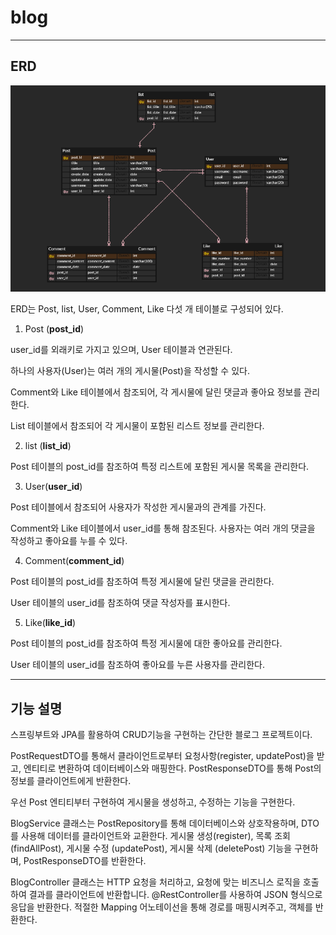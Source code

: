 # blog
---
## ERD

![Blog ERD](https://github.com/youjinn121/blog/blob/main/erd.png)

ERD는 Post, list, User, Comment, Like 다섯 개 테이블로 구성되어 있다.

1. Post (**post_id**)

user_id를 외래키로 가지고 있으며, User 테이블과 연관된다.

하나의 사용자(User)는 여러 개의 게시물(Post)을 작성할 수 있다.

Comment와 Like 테이블에서 참조되어, 각 게시물에 달린 댓글과 좋아요 정보를 관리한다.

List 테이블에서 참조되어 각 게시물이 포함된 리스트 정보를 관리한다.




2. list (**list_id**)

Post 테이블의 post_id를 참조하여 특정 리스트에 포함된 게시물 목록을 관리한다.




3. User(**user_id**)

Post 테이블에서 참조되어 사용자가 작성한 게시물과의 관계를 가진다.

Comment와 Like 테이블에서 user_id를 통해 참조된다. 사용자는 여러 개의 댓글을 작성하고 좋아요를 누를 수 있다.




4. Comment(**comment_id**)

Post 테이블의 post_id를 참조하여 특정 게시물에 달린 댓글을 관리한다.

User 테이블의 user_id를 참조하여 댓글 작성자를 표시한다.




5. Like(**like_id**)

Post 테이블의 post_id를 참조하여 특정 게시물에 대한 좋아요를 관리한다.

User 테이블의 user_id를 참조하여 좋아요를 누른 사용자를 관리한다.


---

## 기능 설명

스프링부트와 JPA를 활용하여 CRUD기능을 구현하는 간단한 블로그 프로젝트이다.

PostRequestDTO를 통해서 클라이언트로부터 요청사항(register, updatePost)을 받고, 엔티티로 변환하여 데이터베이스와 매핑한다. PostResponseDTO를 통해 Post의 정보를 클라이언트에게 반환한다.

우선 Post 엔티티부터 구현하여 게시물을 생성하고, 수정하는 기능을 구현한다.

BlogService 클래스는 PostRepository를 통해 데이터베이스와 상호작용하며, DTO를 사용해 데이터를 클라이언트와 교환한다. 게시물 생성(register), 목록 조회(findAllPost), 게시물 수정 (updatePost), 게시물 삭제 (deletePost) 기능을 구현하며, PostResponseDTO를 반환한다.

BlogController 클래스는 HTTP 요청을 처리하고, 요청에 맞는 비즈니스 로직을 호출하여 결과를 클라이언트에 반환합니다. @RestController를 사용하여 JSON 형식으로 응답을 반환한다. 적절한 Mapping 어노테이선을 통해 경로를 매핑시켜주고, 객체를 반환한다.
